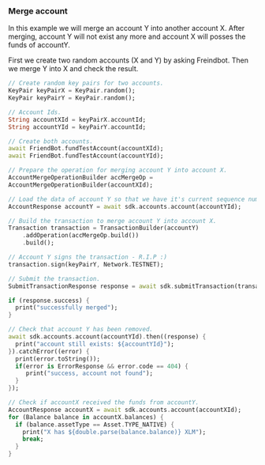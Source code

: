 
### Merge account

In this example we will merge an account Y into another account X. After merging, account Y will not exist any more and account X will posses the funds of accountY.

First we create two random accounts (X and Y) by asking Freindbot. Then we merge Y into X and check the result.

```dart
// Create random key pairs for two accounts.
KeyPair keyPairX = KeyPair.random();
KeyPair keyPairY = KeyPair.random();

// Account Ids.
String accountXId = keyPairX.accountId;
String accountYId = keyPairY.accountId;

// Create both accounts.
await FriendBot.fundTestAccount(accountXId);
await FriendBot.fundTestAccount(accountYId);

// Prepare the operation for merging account Y into account X.
AccountMergeOperationBuilder accMergeOp =
AccountMergeOperationBuilder(accountXId);

// Load the data of account Y so that we have it's current sequence number.
AccountResponse accountY = await sdk.accounts.account(accountYId);

// Build the transaction to merge account Y into account X.
Transaction transaction = TransactionBuilder(accountY)
    .addOperation(accMergeOp.build())
    .build();

// Account Y signs the transaction - R.I.P :)
transaction.sign(keyPairY, Network.TESTNET);

// Submit the transaction.
SubmitTransactionResponse response = await sdk.submitTransaction(transaction);

if (response.success) {
  print("successfully merged");
}

// Check that account Y has been removed.
await sdk.accounts.account(accountYId).then((response) {
  print("account still exists: ${accountYId}");
}).catchError((error) {
  print(error.toString());
  if(error is ErrorResponse && error.code == 404) {
     print("success, account not found");
  }
});

// Check if accountX received the funds from accountY.
AccountResponse accountX = await sdk.accounts.account(accountXId);
for (Balance balance in accountX.balances) {
  if (balance.assetType == Asset.TYPE_NATIVE) {
    print("X has ${double.parse(balance.balance)} XLM");
    break;
  }
}
```
